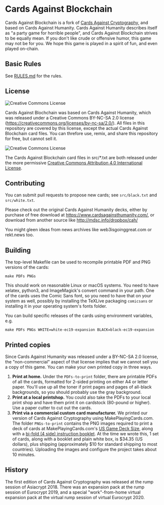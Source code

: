 Cards Against Blockchain
==========================

Cards Against Blockchain is a fork of [Cards Against Cryptography](https://github.com/CardsAgainstCryptography/CAC), and based on Cards Against Humanity.  Cards Against Humanity describes itself as "a party game for horrible people", and Cards Against Blockchain strives to be equally mean.  If you don't like crude or offensive humor, this game may not be for you.  We hope this game is played in a spirit of fun, and even played on-chain.

Basic Rules
-----------

See [RULES.md](https://github.com/CardsAgainstCryptography/CAC/blob/master/RULES.md) for the rules.

License
-------

<img alt="Creative Commons License" style="border-width:0" src="https://i.creativecommons.org/l/by-nc-sa/2.0/88x31.png" />

Cards Against Blochchain was based on Cards Against Humanity, which was released under a Creative Commons BY-NC-SA 2.0 license (https://creativecommons.org/licenses/by-nc-sa/2.0/).  All files in this repository are covered by this license, except the actual Cards Against Blockchain card files.  You can threfore use, remix, and share this repository for free, but cannot sell it.

<img alt="Creative Commons License" style="border-width:0" src="https://i.creativecommons.org/l/by/4.0/88x31.png" />

The Cards Against Blockchain card files in src/*.txt are both released under the more permissive <a rel="license" href="http://creativecommons.org/licenses/by/4.0/">Creative Commons Attribution 4.0 International License</a>.

Contributing
------------

You can submit pull requests to propose new cards; see `src/black.txt` and `src/white.txt`.

Please check out the original Cards Against Humanity decks, either by purchase of free download at https://www.cardsagainsthumanity.com/, or download from another source like http://mdsc.info/dropbox/cah/ 

You might gleen ideas from news archives like web3isgoinggreat.com or rekt.news too.

Building
--------

The top-level Makefile can be used to recompile printable PDF and PNG versions of the cards:

    make PDFs PNGs

This should work on reasonable Linux or macOS systems.  You need to have xelatex, python3, and ImageMagick's convert command in your path.  One of the cards uses the Comic Sans font, so you need to have that on your system as well, possibly by installing the TeXLive packaging `comicsans` or installing it in your operating system's fonts folder.

You can build specific releases of the cards using environment variables, e.g.

    make PDFs PNGs WHITE=white-ec19-expansion BLACK=black-ec19-expansion

Printed copies
--------------

Since Cards Against Humanity was released under a BY-NC-SA 2.0 license, the "non-commercial" aspect of that license implies that we cannot sell you a copy of this game.  You can make your own printed copy in three ways.  

1. **Print at home.**  Under the `PDFs-to-print` folder, there are printable PDFs of all the cards, formatted for 2-sided printing on either A4 or letter paper.  You'll use up all the toner if print pages and pages of all-black backgrounds, so you should probably use the gray background.  
2. **Print at a local printshop.** You could also take the PDFs to your local print shop and have them print it on cardstock (80-pound or higher).  Use a paper cutter to cut out the cards.
3. **Print via a commercial custom card manufacturer.**  We printed our version of Cards Against Cryptography using MakePlayingCards.com.  The folder `PNGs-to-print` contains the PNG images required to print a deck of cards at MakePlayingCards.com's [US Game Deck Size](https://www.makeplayingcards.com/design/custom-us-game-deck-size-cards.html), along with a [bi-fold (4 side) instruction booklet](https://www.makeplayingcards.com/pops/booklet-guide.html).  At the time we wrote this, 1 set of cards, along with a booklet and plain white box, is $34.35 (US dollars), plus shipping (approximately $10 for standard shipping to most countries).  Uploading the images and configure the project takes about 10 minutes.

History
-------

The first edition of Cards Against Cryptography was released at the rump session of Asiacrypt 2018.  There was an expansion pack at the rump session of Eurocrypt 2019, and a special "work"-from-home virtual expansion pack at the virtual rump session of virtual Eurocrypt 2020.
